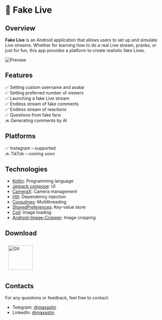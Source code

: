 # 💖 Fake Live

## Overview
**Fake Live** is an Android application that allows users to set up and simulate Live streams. 
Whether for learning how to do a real Live stream, pranks, or just for fun, 
this app provides a platform to create realistic fake Lives.

![Preview](https://github.com/user-attachments/assets/ea743bc7-710a-4c4f-8cfa-60e61cd31e98)

## Features
✅ Setting custom username and avatar </br>
✅ Setting preferred number of viewers </br>
✅ Launching a fake Live stream </br>
✅ Endless stream of fake comments </br>
✅ Endless stream of reactions </br>
✅ Questions from fake fans </br>
🔜 Generating comments by AI </br>

## Platforms
✅ Instagram – supported </br>
🔜 TikTok – coming soon </br>

## Technologies
- [Kotlin](https://kotlinlang.org/): Programming language
- [Jetpack compose](https://developer.android.com/jetpack/compose): UI
- [CameraX](https://developer.android.com/media/camera/camerax): Camera management 
- [Hilt](https://dagger.dev/hilt/): Dependency injection
- [Coroutines](https://github.com/Kotlin/kotlinx.coroutines): Multithreading
- [SharedPreferences](https://developer.android.com/reference/android/content/SharedPreferences): Key-value store
- [Coil](https://coil-kt.github.io/coil/): Image loading
- [Android-Image-Cropper](https://github.com/CanHub/Android-Image-Cropper): Image cropping

## Download
<a href="https://play.google.com/store/apps/details?id=com.bunbeauty.tiptoplive">
    <img 
        style="margin: 10px" src="https://play.google.com/intl/en_us/badges/static/images/badges/en_badge_web_generic.png" 
        alt="Git" 
        height="80" 
    />
</a>

## Contacts
For any questions or feedback, feel free to contact:

- Telegram: [@maxastin](https://t.me/maxastin)
- LinkedIn: [@maxastin](https://www.linkedin.com/in/maxastin/)
